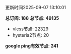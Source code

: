 更新时间2025-09-07 13:10:01

**总订阅: 188**
**总节点: 49135**
- vless节点: 22329
- hysteria2节点: 20

**google ping有效节点: 241**
